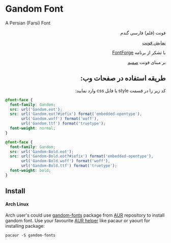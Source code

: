 <h1 id="gandom-font">Gandom Font</h1>
<p>A Persian (Farsi) Font</p>
<p dir="rtl">فونت (قلم) فارسی گندم</p>
<p dir="rtl"><a href="http://rastikerdar.github.io/gandom-font/">نمایش فونت</a></p>
<p dir="rtl">با تشکر از برنامه <a href="https://fontforge.github.io">FontForge</a></p>
<p dir="rtl">بر مبنای فونت <a href="http://rastikerdar.github.io/samim-font/" dir="rtl">صمیم</a></p>
<h2 id="-" dir="rtl">طریقه استفاده در صفحات وب:</h2>
<div lang="fa" dir="rtl">
کد زیر را در قسمت style یا فایل css وارد نمایید:
</div>


```css
@font-face {
  font-family: Gandom;
  src: url('Gandom.eot');
  src: url('Gandom.eot?#iefix') format('embedded-opentype'),
       url('Gandom.woff') format('woff'),
       url('Gandom.ttf') format('truetype');
  font-weight: normal;
}

@font-face {
  font-family: Gandom;
  src: url('Gandom-Bold.eot');
  src: url('Gandom-Bold.eot?#iefix') format('embedded-opentype'),
       url('Gandom-Bold.woff') format('woff'),
       url('Gandom-Bold.ttf') format('truetype');
  font-weight: bold;
}
```

## Install
#### Arch Linux

Arch user's could use [gandom-fonts](https://aur.archlinux.org/packages/gandom-fonts/) package from [AUR](https://aur.archlinux.org/) repository to install gandom font. Use your favourite [AUR helper](https://wiki.archlinux.org/index.php/AUR_helpers) like pacaur or yaourt for installing package:

```shell
pacaur -S gandom-fonts
```
